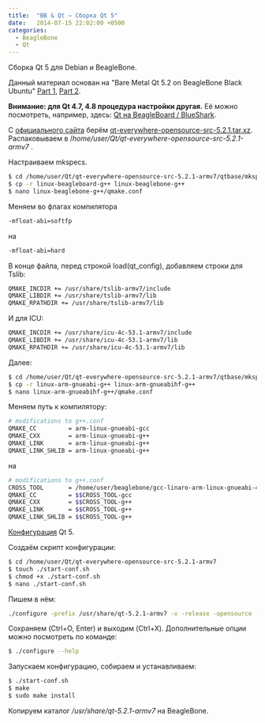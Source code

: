 ```yaml
---
title:  "BB & Qt — Сборка Qt 5"
date:   2014-07-15 22:02:00 +0500
categories:
  - BeagleBone
  - Qt
---
```

Сборка Qt 5 для Debian и BeagleBone.
<!-- more -->

Данный материал основан на "Bare Metal Qt 5.2 on BeagleBone Black Ubuntu" [Part 1](http://armsdr.blogspot.ru/2014/01/bare-metal-qt-52-on-beaglebone-black.html?showComment=1405048695791#c8161014580628478124), [Part 2](http://armsdr.blogspot.ru/2014/01/bare-metal-qt-52-on-beaglebone-black_10.html).

**Внимание: для Qt 4.7, 4.8 процедура настройки другая.**
Её можно посмотреть, например, здесь: [Qt на BeagleBoard / BlueShark](http://we.easyelectronics.ru/rcdimon/qt-na-beagleboard---blueshark.html).

С [официального сайта](http://download.qt-project.org/) берём [qt-everywhere-opensource-src-5.2.1.tar.xz](http://download.qt-project.org/official_releases/qt/5.2/5.2.1/single/qt-everywhere-opensource-src-5.2.1.tar.xz).\
Распаковываем в /<i>home/user/Qt/qt-everywhere-opensource-src-5.2.1-armv7</i> .

Настраиваем mkspecs.
```bash
$ cd /home/user/Qt/qt-everywhere-opensource-src-5.2.1-armv7/qtbase/mkspecs/devices
$ cp -r linux-beagleboard-g++ linux-beaglebone-g++
$ nano linux-beaglebone-g++/qmake.conf
```

Меняем во флагах компилятора
```bash
-mfloat-abi=softfp
```
на
```bash
-mfloat-abi=hard
```

В конце файла, перед строкой load(qt_config), добавляем строки для Tslib:
```bash
QMAKE_INCDIR += /usr/share/tslib-armv7/include
QMAKE_LIBDIR += /usr/share/tslib-armv7/lib
QMAKE_RPATHDIR += /usr/share/tslib-armv7/lib
```

И для ICU:
```bash
QMAKE_INCDIR += /usr/share/icu-4c-53.1-armv7/include
QMAKE_LIBDIR += /usr/share/icu-4c-53.1-armv7/lib
QMAKE_RPATHDIR += /usr/share/icu-4c-53.1-armv7/lib
```

Далее:
```bash
$ cd /home/user/Qt/qt-everywhere-opensource-src-5.2.1-armv7/qtbase/mkspecs
$ cp -r linux-arm-gnueabi-g++ linux-arm-gnueabihf-g++
$ nano linux-arm-gnueabihf-g++/qmake.conf
```

Меняем путь к компилятору:
```bash
# modifications to g++.conf
QMAKE_CC         = arm-linux-gnueabi-gcc
QMAKE_CXX        = arm-linux-gnueabi-g++
QMAKE_LINK       = arm-linux-gnueabi-g++
QMAKE_LINK_SHLIB = arm-linux-gnueabi-g++
```
на
```bash
# modifications to g++.conf
CROSS_TOOL       = /home/user/beaglebone/gcc-linaro-arm-linux-gnueabi-4.8-2014.03_linux/bin/arm-linux-gnueabihf
QMAKE_CC         = $$CROSS_TOOL-gcc
QMAKE_CXX        = $$CROSS_TOOL-g++
QMAKE_LINK       = $$CROSS_TOOL-g++
QMAKE_LINK_SHLIB = $$CROSS_TOOL-g++
```
[Конфигурация](http://qt-project.org/doc/qt-5/configure-options.html) Qt 5.

Создаём скрипт конфигурации:
```bash
$ cd /home/user/Qt/qt-everywhere-opensource-src-5.2.1-armv7
$ touch ./start-conf.sh
$ chmod +x ./start-conf.sh
$ nano ./start-conf.sh
```
Пишем в нём:
```bash
./configure -prefix /usr/share/qt-5.2.1-armv7 -v -release -opensource -confirm-license -no-largefile -no-accessibility -nomake examples -nomake tests -qt-sql-sqlite -plugin-sql-sqlite -qt-zlib -no-gif -qt-libpng -qt-libjpeg -no-nis -no-eglfs -qpa linuxfb -no-cups -tslib -icu -xplatform linux-arm-gnueabihf-g++ -device linux-beaglebone-g++ -device-option CROSS_COMPILE=/home/user/beaglebone/gcc-linaro-arm-linux-gnueabi-4.8-2014.03_linux/bin/arm-linux-gnueabihf- -qt-pcre
```

Сохраняем (Ctrl+O, Enter) и выходим (Ctrl+X).
Дополнительные опции можно посмотреть по команде:
```bash
$ ./configure --help
```

Запускаем конфигурацию, собираем и устанавливаем:
```bash
$ ./start-conf.sh
$ make
$ sudo make install
```

Копируем каталог <i>/usr/share/qt-5.2.1-armv7</i> на BeagleBone.